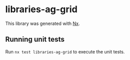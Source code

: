 # libraries-ag-grid

This library was generated with [Nx](https://nx.dev).

## Running unit tests

Run `nx test libraries-ag-grid` to execute the unit tests.
